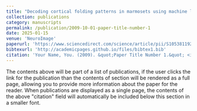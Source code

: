 ```yaml
---
title: "Decoding cortical folding patterns in marmosets using machine learning and large language model"
collection: publications
category: manuscripts
permalink: /publication/2009-10-01-paper-title-number-1
date: 2025-01-15
venue: 'NeuroImage'
paperurl: 'https://www.sciencedirect.com/science/article/pii/S1053811925000333'
bibtexurl: 'http://academicpages.github.io/files/bibtex1.bib'
citation: 'Your Name, You. (2009). &quot;Paper Title Number 1.&quot; <i>Journal 1</i>. 1(1).'
---
```

The contents above will be part of a list of publications, if the user clicks the link for the publication than the contents of section will be rendered as a full page, allowing you to provide more information about the paper for the reader. When publications are displayed as a single page, the contents of the above "citation" field will automatically be included below this section in a smaller font.
